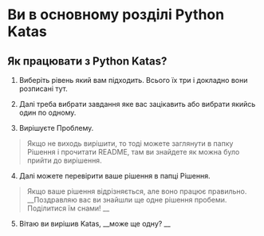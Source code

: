 # Ви в основному розділі Python Katas

## Як працювати з Python Katas?

1. Виберіть рівень який вам підходить. Всього їх три і докладно вони розписані тут.

2. Далі треба вибрати завдання яке вас зацікавить або вибрати якийсь один по одному.

3. Вирішуєте Проблему.

 > Якщо не виходь вирішити, то тоді можете заглянути в папку Рішення і прочитати README, там ви знайдете як можна було прийти до вирішення.

4. Далі можете перевірити ваше рішення в папці Рішення.

> Якщо ваше рішення відрізняється, але воно працює правильно. __Поздравляю вас ви знайшли ще одне рішення пробеми. Поділитися їм снами! __

5. Вітаю ви вирішив Katas, __може ще одну? __
